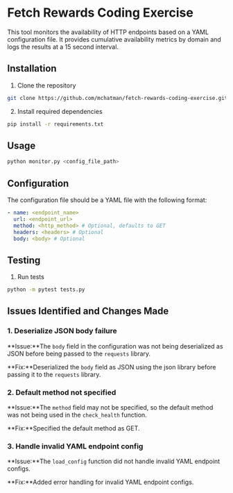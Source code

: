 # Fetch Rewards Coding Exercise

This tool monitors the availability of HTTP endpoints based on a YAML configuration file. It provides cumulative availability metrics by domain and logs the results at a 15 second interval.

## Installation

1. Clone the repository
```bash
git clone https://github.com/mchatman/fetch-rewards-coding-exercise.git
```

2. Install required dependencies
```bash
pip install -r requirements.txt
```

## Usage

```bash
python monitor.py <config_file_path>
```

## Configuration

The configuration file should be a YAML file with the following format:
```yaml
- name: <endpoint_name>
  url: <endpoint_url>
  method: <http_method> # Optional, defaults to GET
  headers: <headers> # Optional
  body: <body> # Optional
```

## Testing

1. Run tests
```bash
python -m pytest tests.py
```

## Issues Identified and Changes Made

### 1. Deserialize JSON body failure
**Issue:**The `body` field in the configuration was not being deserialized as JSON before being passed to the `requests` library.

**Fix:**Deserialized the `body` field as JSON using the json library before passing it to the `requests` library.

### 2. Default method not specified
**Issue:**The `method` field may not be specified, so the default method was not being used in the `check_health` function.

**Fix:**Specified the default method as GET.

### 3. Handle invalid YAML endpoint config
**Issue:**The `load_config` function did not handle invalid YAML endpoint configs.

**Fix:**Added error handling for invalid YAML endpoint configs.